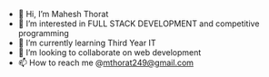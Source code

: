 - 👋 Hi, I’m Mahesh Thorat
- 👀 I’m interested in FULL STACK DEVELOPMENT and competitive programming 
- 🌱 I’m currently learning Third Year IT
- 💞️ I’m looking to collaborate on web development
- 📫 How to reach me @mthorat249@gmail.com

<!---
NewbieMahi/NewbieMahi is a ✨ special ✨ repository because its `README.md` (this file) appears on your GitHub profile.
You can click the Preview link to take a look at your changes.
--->
